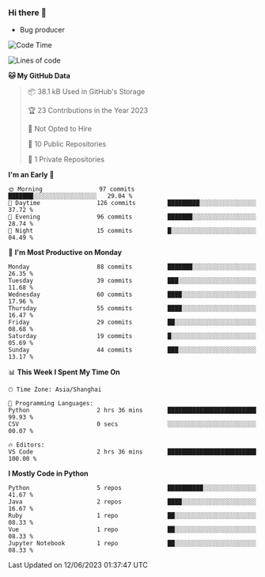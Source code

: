 ### Hi there 👋
* Bug producer
<!--START_SECTION:waka-->
![Code Time](http://img.shields.io/badge/Code%20Time-913%20hrs%2036%20mins-blue)

![Lines of code](https://img.shields.io/badge/From%20Hello%20World%20I%27ve%20Written-78.8%20thousand%20lines%20of%20code-blue)

**🐱 My GitHub Data** 

> 📦 38.1 kB Used in GitHub's Storage 
 > 
> 🏆 23 Contributions in the Year 2023
 > 
> 🚫 Not Opted to Hire
 > 
> 📜 10 Public Repositories 
 > 
> 🔑 1 Private Repositories 
 > 
**I'm an Early 🐤** 

```text
🌞 Morning                97 commits          ███████░░░░░░░░░░░░░░░░░░   29.04 % 
🌆 Daytime                126 commits         █████████░░░░░░░░░░░░░░░░   37.72 % 
🌃 Evening                96 commits          ███████░░░░░░░░░░░░░░░░░░   28.74 % 
🌙 Night                  15 commits          █░░░░░░░░░░░░░░░░░░░░░░░░   04.49 % 
```
📅 **I'm Most Productive on Monday** 

```text
Monday                   88 commits          ███████░░░░░░░░░░░░░░░░░░   26.35 % 
Tuesday                  39 commits          ███░░░░░░░░░░░░░░░░░░░░░░   11.68 % 
Wednesday                60 commits          ████░░░░░░░░░░░░░░░░░░░░░   17.96 % 
Thursday                 55 commits          ████░░░░░░░░░░░░░░░░░░░░░   16.47 % 
Friday                   29 commits          ██░░░░░░░░░░░░░░░░░░░░░░░   08.68 % 
Saturday                 19 commits          █░░░░░░░░░░░░░░░░░░░░░░░░   05.69 % 
Sunday                   44 commits          ███░░░░░░░░░░░░░░░░░░░░░░   13.17 % 
```


📊 **This Week I Spent My Time On** 

```text
🕑︎ Time Zone: Asia/Shanghai

💬 Programming Languages: 
Python                   2 hrs 36 mins       █████████████████████████   99.93 % 
CSV                      0 secs              ░░░░░░░░░░░░░░░░░░░░░░░░░   00.07 % 

🔥 Editors: 
VS Code                  2 hrs 36 mins       █████████████████████████   100.00 % 
```

**I Mostly Code in Python** 

```text
Python                   5 repos             ██████████░░░░░░░░░░░░░░░   41.67 % 
Java                     2 repos             ████░░░░░░░░░░░░░░░░░░░░░   16.67 % 
Ruby                     1 repo              ██░░░░░░░░░░░░░░░░░░░░░░░   08.33 % 
Vue                      1 repo              ██░░░░░░░░░░░░░░░░░░░░░░░   08.33 % 
Jupyter Notebook         1 repo              ██░░░░░░░░░░░░░░░░░░░░░░░   08.33 % 
```




 Last Updated on 12/06/2023 01:37:47 UTC
<!--END_SECTION:waka-->
